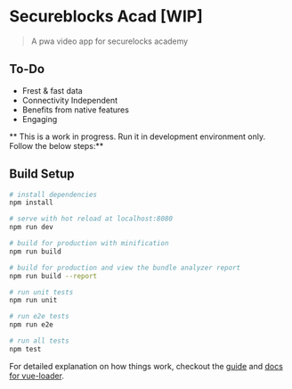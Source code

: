 # Secureblocks Acad [WIP]

> A pwa video app for securelocks academy

## To-Do

- Frest & fast data
- Connectivity Independent
- Benefits from native features
- Engaging

** This is a work in progress. Run it in development environment only. Follow the below steps:**

## Build Setup

``` bash
# install dependencies
npm install

# serve with hot reload at localhost:8080
npm run dev

# build for production with minification
npm run build

# build for production and view the bundle analyzer report
npm run build --report

# run unit tests
npm run unit

# run e2e tests
npm run e2e

# run all tests
npm test
```

For detailed explanation on how things work, checkout the [guide](http://vuejs-templates.github.io/webpack/) and [docs for vue-loader](http://vuejs.github.io/vue-loader).
